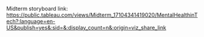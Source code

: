 Midterm storyboard link: https://public.tableau.com/views/Midterm_17104341419020/MentalHealthinTech?:language=en-US&publish=yes&:sid=&:display_count=n&:origin=viz_share_link

